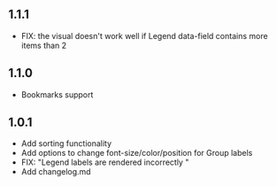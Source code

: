 ## 1.1.1
* FIX: the visual doesn't work well if Legend data-field contains more items than 2

## 1.1.0
* Bookmarks support

## 1.0.1
* Add sorting functionality
* Add options to change font-size/color/position for Group labels
* FIX: "Legend labels are rendered incorrectly "
* Add changelog.md